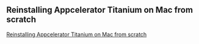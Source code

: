 ## Reinstalling Appcelerator Titanium on Mac from scratch

[Reinstalling Appcelerator Titanium on Mac from scratch](https://medium.com/all-titanium/reinstalling-appcelerator-titanium-on-mac-from-scratch-9a2bb6b9b629#.31bjv6cew)
